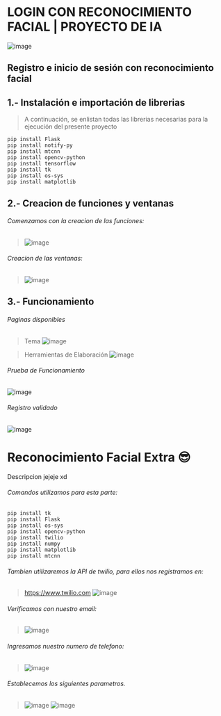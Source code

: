 # LOGIN CON RECONOCIMIENTO FACIAL | PROYECTO DE IA
![image](https://user-images.githubusercontent.com/74626067/188521662-cb7c3dca-4d58-4291-b8a1-843ebcc71ca7.png) 

## Registro e inicio de sesión con reconocimiento facial


## 1.- Instalación e importación de librerias

> A continuación, se enlistan todas las librerias necesarias para la ejecución del presente proyecto
```
pip install Flask
pip install notify-py
pip install mtcnn
pip install opencv-python
pip install tensorflow
pip install tk
pip install os-sys
pip install matplotlib
```
## 2.- Creacion de funciones y ventanas
###### Comenzamos con la creacion de las funciones:
> ![image](https://user-images.githubusercontent.com/74798975/188522559-98fb0f35-b2c5-45ca-839e-bd9fbe2fa7f6.png)

###### Creacion de las ventanas:
> ![image](https://user-images.githubusercontent.com/74798975/188522590-7b3f044d-eb8d-4c2c-b026-4000ae186016.png)

## 3.- Funcionamiento

###### Paginas disponibles
> Tema
![image](https://user-images.githubusercontent.com/74626067/188528506-7763cbfa-4ded-49eb-bcc5-02b1489550b3.png)

> Herramientas de Elaboración
![image](https://user-images.githubusercontent.com/74626067/188528615-09c272da-bc8f-4a64-92dd-6168fd92ca44.png)

###### Prueba de Funcionamiento
![image](https://user-images.githubusercontent.com/74626067/188522788-75934d49-bee5-4465-9d04-baff60ccf091.png)

###### Registro validado

![image](https://user-images.githubusercontent.com/74626067/188527626-7c3363a4-18af-49f1-b675-1a7b017908e5.png)


# Reconocimiento Facial Extra 😎
Descripcion jejeje xd

###### Comandos utilizamos para esta parte:
```
pip install tk
pip install Flask
pip install os-sys
pip install opencv-python
pip install twilio
pip install numpy
pip install matplotlib
pip install mtcnn
```
###### Tambien utilizaremos la API de twilio, para ellos nos registramos en:
> https://www.twilio.com
![image](https://user-images.githubusercontent.com/74798975/188524835-aac5e8b7-e2a4-4402-9b60-eba4239ca0af.png)

###### Verificamos con nuestro email:
> ![image](https://user-images.githubusercontent.com/74798975/188525389-247aac05-f95a-4fca-8e85-3ed1e56a30e1.png)
###### Ingresamos nuestro numero de telefono:
> ![image](https://user-images.githubusercontent.com/74798975/188525422-3fb73a1a-9086-42d0-a69c-eadf04362e6f.png)
###### Establecemos los siguientes parametros.
> ![image](https://user-images.githubusercontent.com/74798975/188527104-314fc4c4-8c36-402a-9ba2-8e6dcbc37bfa.png)
> ![image](https://user-images.githubusercontent.com/74798975/188527118-dee52e47-7544-4710-801e-90310e114458.png)


